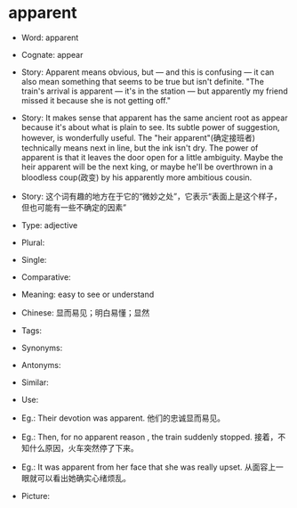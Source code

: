 # apparent

- Word: apparent
- Cognate: appear
- Story: Apparent means obvious, but — and this is confusing — it can also mean something that seems to be true but isn't definite. "The train's arrival is apparent — it's in the station — but apparently my friend missed it because she is not getting off."
- Story: It makes sense that apparent has the same ancient root as appear because it's about what is plain to see. Its subtle power of suggestion, however, is wonderfully useful. The "heir apparent"(确定接班者) technically means next in line, but the ink isn't dry. The power of apparent is that it leaves the door open for a little ambiguity. Maybe the heir apparent will be the next king, or maybe he'll be overthrown in a bloodless coup(政变) by his apparently more ambitious cousin.
- Story: 这个词有趣的地方在于它的“微妙之处”，它表示“表面上是这个样子，但也可能有一些不确定的因素”

- Type: adjective
- Plural: 
- Single: 
- Comparative: 
- Meaning: easy to see or understand
- Chinese: 显而易见；明白易懂；显然
- Tags: 
- Synonyms: 
- Antonyms: 
- Similar: 
- Use: 
- Eg.: Their devotion was apparent. 他们的忠诚显而易见。
- Eg.: Then, for no apparent reason , the train suddenly stopped. 接着，不知什么原因，火车突然停了下来。
- Eg.: It was apparent from her face that she was really upset. 从面容上一眼就可以看出她确实心绪烦乱。
- Picture:

